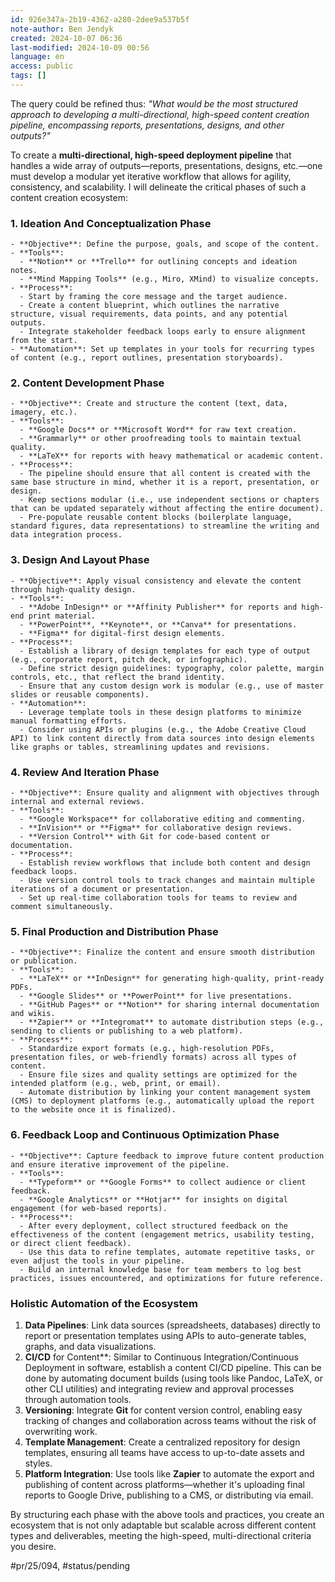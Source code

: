 ```yaml
---
id: 926e347a-2b19-4362-a280-2dee9a537b5f
note-author: Ben Jendyk
created: 2024-10-07 06:36
last-modified: 2024-10-09 00:56
language: en
access: public
tags: []
---
```


The query could be refined thus: *"What would be the most structured approach to developing a multi-directional, high-speed content creation pipeline, encompassing reports, presentations, designs, and other outputs?"*

To create a **multi-directional, high-speed deployment pipeline** that handles a wide array of outputs—reports, presentations, designs, etc.—one must develop a modular yet iterative workflow that allows for agility, consistency, and scalability. I will delineate the critical phases of such a content creation ecosystem:

### 1. **Ideation And Conceptualization Phase**

	- **Objective**: Define the purpose, goals, and scope of the content.
	- **Tools**:
	  - **Notion** or **Trello** for outlining concepts and ideation notes.
	  - **Mind Mapping Tools** (e.g., Miro, XMind) to visualize concepts.
	- **Process**: 
	  - Start by framing the core message and the target audience.
	  - Create a content blueprint, which outlines the narrative structure, visual requirements, data points, and any potential outputs.
	  - Integrate stakeholder feedback loops early to ensure alignment from the start.
	- **Automation**: Set up templates in your tools for recurring types of content (e.g., report outlines, presentation storyboards).

### 2. **Content Development Phase**

	- **Objective**: Create and structure the content (text, data, imagery, etc.).
	- **Tools**:
	  - **Google Docs** or **Microsoft Word** for raw text creation.
	  - **Grammarly** or other proofreading tools to maintain textual quality.
	  - **LaTeX** for reports with heavy mathematical or academic content.
	- **Process**:
	  - The pipeline should ensure that all content is created with the same base structure in mind, whether it is a report, presentation, or design.
	  - Keep sections modular (i.e., use independent sections or chapters that can be updated separately without affecting the entire document).
	  - Pre-populate reusable content blocks (boilerplate language, standard figures, data representations) to streamline the writing and data integration process.

### 3. **Design And Layout Phase**

	- **Objective**: Apply visual consistency and elevate the content through high-quality design.
	- **Tools**:
	  - **Adobe InDesign** or **Affinity Publisher** for reports and high-end print material.
	  - **PowerPoint**, **Keynote**, or **Canva** for presentations.
	  - **Figma** for digital-first design elements.
	- **Process**:
	  - Establish a library of design templates for each type of output (e.g., corporate report, pitch deck, or infographic).
	  - Define strict design guidelines: typography, color palette, margin controls, etc., that reflect the brand identity.
	  - Ensure that any custom design work is modular (e.g., use of master slides or reusable components).
	- **Automation**:
	  - Leverage template tools in these design platforms to minimize manual formatting efforts.
	  - Consider using APIs or plugins (e.g., the Adobe Creative Cloud API) to link content directly from data sources into design elements like graphs or tables, streamlining updates and revisions.

### 4. **Review And Iteration Phase**

	- **Objective**: Ensure quality and alignment with objectives through internal and external reviews.
	- **Tools**:
	  - **Google Workspace** for collaborative editing and commenting.
	  - **InVision** or **Figma** for collaborative design reviews.
	  - **Version Control** with Git for code-based content or documentation.
	- **Process**:
	  - Establish review workflows that include both content and design feedback loops.
	  - Use version control tools to track changes and maintain multiple iterations of a document or presentation.
	  - Set up real-time collaboration tools for teams to review and comment simultaneously.

### 5. **Final Production and Distribution Phase**

	- **Objective**: Finalize the content and ensure smooth distribution or publication.
	- **Tools**:
	  - **LaTeX** or **InDesign** for generating high-quality, print-ready PDFs.
	  - **Google Slides** or **PowerPoint** for live presentations.
	  - **GitHub Pages** or **Notion** for sharing internal documentation and wikis.
	  - **Zapier** or **Integromat** to automate distribution steps (e.g., sending to clients or publishing to a web platform).
	- **Process**:
	  - Standardize export formats (e.g., high-resolution PDFs, presentation files, or web-friendly formats) across all types of content.
	  - Ensure file sizes and quality settings are optimized for the intended platform (e.g., web, print, or email).
	  - Automate distribution by linking your content management system (CMS) to deployment platforms (e.g., automatically upload the report to the website once it is finalized).

### 6. **Feedback Loop and Continuous Optimization Phase**

	- **Objective**: Capture feedback to improve future content production and ensure iterative improvement of the pipeline.
	- **Tools**:
	  - **Typeform** or **Google Forms** to collect audience or client feedback.
	  - **Google Analytics** or **Hotjar** for insights on digital engagement (for web-based reports).
	- **Process**:
	  - After every deployment, collect structured feedback on the effectiveness of the content (engagement metrics, usability testing, or direct client feedback).
	  - Use this data to refine templates, automate repetitive tasks, or even adjust the tools in your pipeline.
	  - Build an internal knowledge base for team members to log best practices, issues encountered, and optimizations for future reference.

### Holistic Automation of the Ecosystem

1. **Data Pipelines**: Link data sources (spreadsheets, databases) directly to report or presentation templates using APIs to auto-generate tables, graphs, and data visualizations.
2. **CI/CD** for Content**: Similar to Continuous Integration/Continuous Deployment in software, establish a content CI/CD pipeline. This can be done by automating document builds (using tools like Pandoc, LaTeX, or other CLI utilities) and integrating review and approval processes through automation tools.
3. **Versioning**: Integrate **Git** for content version control, enabling easy tracking of changes and collaboration across teams without the risk of overwriting work.
4. **Template Management**: Create a centralized repository for design templates, ensuring all teams have access to up-to-date assets and styles.
5. **Platform Integration**: Use tools like **Zapier** to automate the export and publishing of content across platforms—whether it's uploading final reports to Google Drive, publishing to a CMS, or distributing via email.

By structuring each phase with the above tools and practices, you create an ecosystem that is not only adaptable but scalable across different content types and deliverables, meeting the high-speed, multi-directional criteria you desire.


#pr/25/094, #status/pending